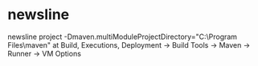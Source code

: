 # newsline
newsline project
-Dmaven.multiModuleProjectDirectory="C:\Program Files\maven" at Build, Executions, Deployment -> Build Tools -> Maven -> Runner -> VM Options
